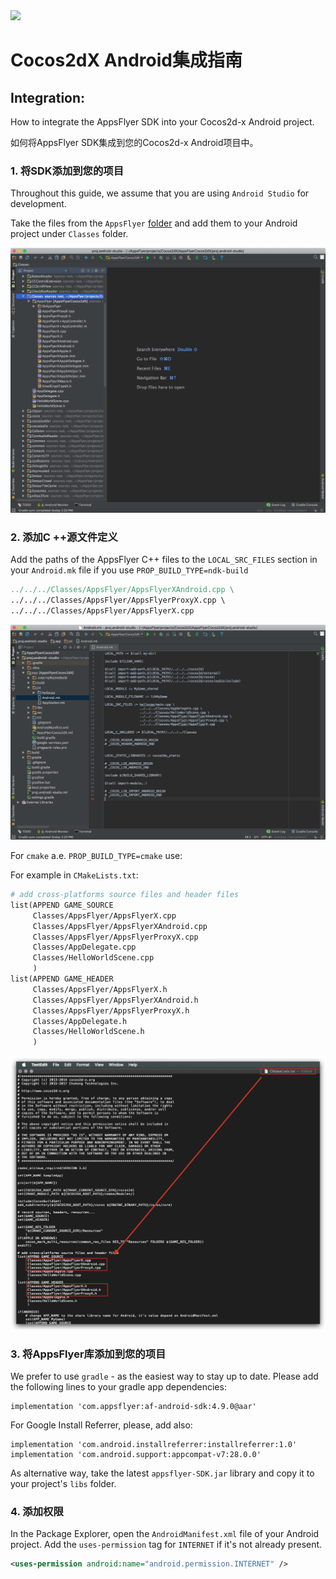 <img src="https://www.appsflyer.com/wp-content/uploads/2016/11/logo-1.svg"  width="200">

# Cocos2dX And​​roid集成指南


##  Integration:
How to integrate the AppsFlyer SDK into your Cocos2d-x Android project.

如何将AppsFlyer SDK集成到您的Cocos2d-x Android项目中。

### 1. 将SDK添加到您的项目

Throughout this guide, we assume that you are using `Android Studio` for development.

Take the files from the `AppsFlyer` [folder](/Classes/AppsFlyer) and add them to your Android project under `Classes` folder.

![add-to-android-mk](https://github.com/AppsFlyerSDK/AppsFlyerCocos2dX/blob/development/Resources/add-android-files.png?raw=true)

### 2.  添加C ++源文件定义
Add the paths of the AppsFlyer C++ files to the `LOCAL_SRC_FILES` section in your `Android.mk` file if you use `PROP_BUILD_TYPE=ndk-build`
```mk
../../../Classes/AppsFlyer/AppsFlyerXAndroid.cpp \
../../../Classes/AppsFlyer/AppsFlyerProxyX.cpp \
../../../Classes/AppsFlyer/AppsFlyerX.cpp
```

![add-android-files](https://github.com/AppsFlyerSDK/AppsFlyerCocos2dX/blob/development/Resources/add-to-android-mk.png?raw=true)

For `cmake` a.e. `PROP_BUILD_TYPE=cmake` use:

For example in `CMakeLists.txt`:

```mk
# add cross-platforms source files and header files 
list(APPEND GAME_SOURCE
     Classes/AppsFlyer/AppsFlyerX.cpp
     Classes/AppsFlyer/AppsFlyerXAndroid.cpp
     Classes/AppsFlyer/AppsFlyerProxyX.cpp
     Classes/AppDelegate.cpp
     Classes/HelloWorldScene.cpp
     )
list(APPEND GAME_HEADER
     Classes/AppsFlyer/AppsFlyerX.h
     Classes/AppsFlyer/AppsFlyerXAndroid.h
     Classes/AppsFlyer/AppsFlyerProxyX.h
     Classes/AppDelegate.h
     Classes/HelloWorldScene.h
     )
```

![add-android-files](https://github.com/AppsFlyerSDK/AppsFlyerCocos2dX/blob/development/Resources/add-to-android-cmake.png?raw=true)



### 3. 将AppsFlyer库添加到您的项目
We prefer to use `gradle` - as the easiest way to stay up to date. Please add the following lines to your gradle app dependencies:

```
implementation 'com.appsflyer:af-android-sdk:4.9.0@aar'
```

For Google Install Referrer, please, add also:

```
implementation 'com.android.installreferrer:installreferrer:1.0'
implementation 'com.android.support:appcompat-v7:28.0.0'
``` 


As alternative way, take the latest `appsflyer-SDK.jar` library and copy it to your project's `libs` folder.

### 4. 添加权限

In the Package Explorer, open the `AndroidManifest.xml` file of your Android project. Add the `uses-permission` tag for `INTERNET` if it's not already present.

```xml
<uses-permission android:name="android.permission.INTERNET" />
```
